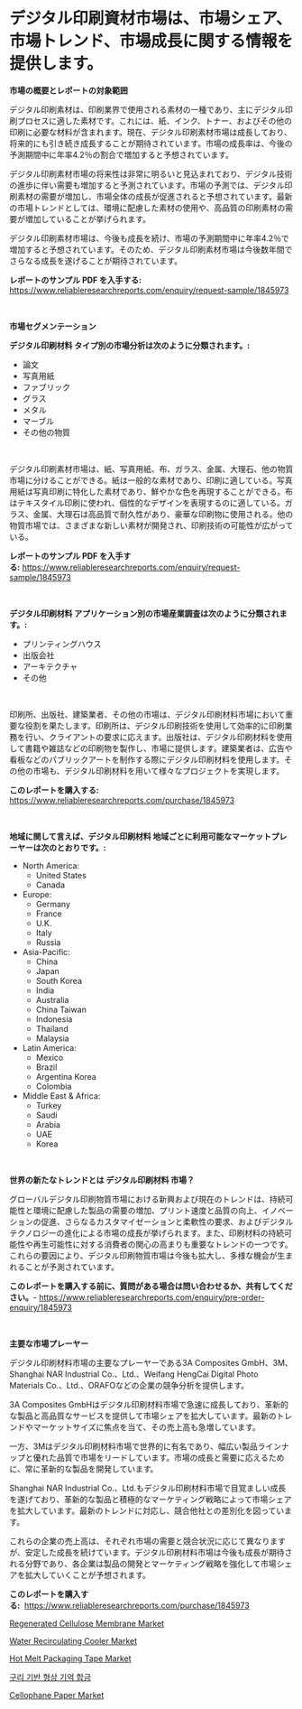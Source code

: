 <p><h1>デジタル印刷資材市場は、市場シェア、市場トレンド、市場成長に関する情報を提供します。</h1></p><p><strong>市場の概要とレポートの対象範囲</strong></p>
<p><p>デジタル印刷素材は、印刷業界で使用される素材の一種であり、主にデジタル印刷プロセスに適した素材です。これには、紙、インク、トナー、およびその他の印刷に必要な材料が含まれます。現在、デジタル印刷素材市場は成長しており、将来的にも引き続き成長することが期待されています。市場の成長率は、今後の予測期間中に年率4.2％の割合で増加すると予想されています。 </p><p>デジタル印刷素材市場の将来性は非常に明るいと見込まれており、デジタル技術の進歩に伴い需要も増加すると予測されています。市場の予測では、デジタル印刷素材の需要が増加し、市場全体の成長が促進されると予想されています。最新の市場トレンドとしては、環境に配慮した素材の使用や、高品質の印刷素材の需要が増加していることが挙げられます。</p><p>デジタル印刷素材市場は、今後も成長を続け、市場の予測期間中に年率4.2％で増加すると予想されています。そのため、デジタル印刷素材市場は今後数年間でさらなる成長を遂げることが期待されています。</p></p>
<p><strong>レポートのサンプル PDF を入手する:</strong> <a href="https://www.reliableresearchreports.com/enquiry/request-sample/1845973">https://www.reliableresearchreports.com/enquiry/request-sample/1845973</a></p>
<p>&nbsp;</p>
<p><strong>市場セグメンテーション</strong></p>
<p><strong>デジタル印刷材料 タイプ別の市場分析は次のように分類されます。:</strong></p>
<p><ul><li>論文</li><li>写真用紙</li><li>ファブリック</li><li>グラス</li><li>メタル</li><li>マーブル</li><li>その他の物質</li></ul></p>
<p>&nbsp;</p>
<p><p>デジタル印刷素材市場は、紙、写真用紙、布、ガラス、金属、大理石、他の物質市場に分けることができる。紙は一般的な素材であり、印刷に適している。写真用紙は写真印刷に特化した素材であり、鮮やかな色を再現することができる。布はテキスタイル印刷に使われ、個性的なデザインを表現するのに適している。ガラス、金属、大理石は高品質で耐久性があり、豪華な印刷物に使用される。他の物質市場では、さまざまな新しい素材が開発され、印刷技術の可能性が広がっている。</p></p>
<p><strong>レポートのサンプル PDF を入手する:</strong>&nbsp;<a href="https://www.reliableresearchreports.com/enquiry/request-sample/1845973">https://www.reliableresearchreports.com/enquiry/request-sample/1845973</a></p>
<p>&nbsp;</p>
<p><strong> デジタル印刷材料 アプリケーション別の市場産業調査は次のように分類されます。:</strong></p>
<p><ul><li>プリンティングハウス</li><li>出版会社</li><li>アーキテクチャ</li><li>その他</li></ul></p>
<p>&nbsp;</p>
<p><p>印刷所、出版社、建築業者、その他の市場は、デジタル印刷材料市場において重要な役割を果たします。印刷所は、デジタル印刷技術を使用して効率的に印刷業務を行い、クライアントの要求に応えます。出版社は、デジタル印刷材料を使用して書籍や雑誌などの印刷物を製作し、市場に提供します。建築業者は、広告や看板などのパブリックアートを制作する際にデジタル印刷材料を使用します。その他の市場も、デジタル印刷材料を用いて様々なプロジェクトを実現します。</p></p>
<p><strong>このレポートを購入する:</strong>&nbsp; <a href="https://www.reliableresearchreports.com/purchase/1845973">https://www.reliableresearchreports.com/purchase/1845973</a></p>
<p>&nbsp;</p>
<p><strong>地域に関して言えば、デジタル印刷材料 地域ごとに利用可能なマーケットプレーヤーは次のとおりです。:</strong></p>
<p><ul>
    <li>
        North America:
        <ul>
            <li>United States</li>
            <li>Canada</li>
        </ul>
    </li>
    <li>
        Europe:
        <ul>
            <li>Germany</li>
            <li>France</li>
            <li>U.K.</li>
            <li>Italy</li>
            <li>Russia</li>
        </ul>
    </li>
    <li>
        Asia-Pacific:
        <ul>
            <li>China</li>
            <li>Japan</li>
            <li>South Korea</li>
            <li>India</li>
            <li>Australia</li>
            <li>China Taiwan</li>
            <li>Indonesia</li>
            <li>Thailand</li>
            <li>Malaysia</li>
        </ul>
    </li>
    <li>
        Latin America:
        <ul>
            <li>Mexico</li>
            <li>Brazil</li>
            <li>Argentina Korea</li>
            <li>Colombia</li>
        </ul>
    </li>
    <li>
        Middle East & Africa:
        <ul>
            <li>Turkey</li>
            <li>Saudi</li>
            <li>Arabia</li>
            <li>UAE</li>
            <li>Korea</li>
        </ul>
    </li>
    </ul></p>
<p>&nbsp;</p>
<p><strong>世界の新たなトレンドとは デジタル印刷材料 市場？</strong></p>
<p><p>グローバルデジタル印刷物質市場における新興および現在のトレンドは、持続可能性と環境に配慮した製品の需要の増加、プリント速度と品質の向上、イノベーションの促進、さらなるカスタマイゼーションと柔軟性の要求、およびデジタルテクノロジーの進化による市場の成長が挙げられます。また、印刷材料の持続可能性や再生可能性に対する消費者の関心の高まりも重要なトレンドの一つです。これらの要因により、デジタル印刷物質市場は今後も拡大し、多様な機会が生まれることが予測されています。</p></p>
<p><strong>このレポートを購入する前に、質問がある場合は問い合わせるか、共有してください。</strong>- <a href="https://www.reliableresearchreports.com/enquiry/pre-order-enquiry/1845973">https://www.reliableresearchreports.com/enquiry/pre-order-enquiry/1845973</a></p>
<p>&nbsp;</p>
<p><strong>主要な市場プレーヤー</strong></p>
<p><p>デジタル印刷材料市場の主要なプレーヤーである3A Composites GmbH、3M、Shanghai NAR Industrial Co.、Ltd.、Weifang HengCai Digital Photo Materials Co.、Ltd.、ORAFOなどの企業の競争分析を提供します。 </p><p>3A Composites GmbHはデジタル印刷材料市場で急速に成長しており、革新的な製品と高品質なサービスを提供して市場シェアを拡大しています。最新のトレンドやマーケットサイズに焦点を当て、その売上高も急増しています。</p><p>一方、3Mはデジタル印刷材料市場で世界的に有名であり、幅広い製品ラインナップと優れた品質で市場をリードしています。市場の成長と需要に応えるために、常に革新的な製品を開発しています。</p><p>Shanghai NAR Industrial Co.、Ltd.もデジタル印刷材料市場で目覚ましい成長を遂げており、革新的な製品と積極的なマーケティング戦略によって市場シェアを拡大しています。最新のトレンドに対応し、競合他社との差別化を図っています。</p><p>これらの企業の売上高は、それぞれ市場の需要と競合状況に応じて異なりますが、安定した成長を続けています。デジタル印刷材料市場は今後も成長が期待される分野であり、各企業は製品の開発とマーケティング戦略を強化して市場シェアを拡大していくことが予想されます。</p></p>
<p><strong>このレポートを購入する:</strong>&nbsp;&nbsp;<a href="https://www.reliableresearchreports.com/purchase/1845973">https://www.reliableresearchreports.com/purchase/1845973</a></p>
<p><p><a href="https://cute-banjo-8ca.notion.site/Regenerated-Cellulose-Membrane-Market-Provides-a-Comprehensive-Analysis-Including-a-Macro-Overview-o-6aa32c8dc6294375a5c9cb18972986a3">Regenerated Cellulose Membrane Market</a></p><p><a href="https://issuu.com/reportprime-2/docs/water-recirculating-cooler-market-size-2030.pptx">Water Recirculating Cooler Market</a></p><p><a href="https://github.com/JameTravis/Market-Research-Report-List-4/blob/main/hot-melt-packaging-tape-market.md">Hot Melt Packaging Tape Market</a></p><p><a href="https://medium.com/@conradkirrlin76575/%EA%B5%AC%EB%A6%AC-%EA%B8%B0%EB%B0%98-%ED%98%95%EC%83%81-%EA%B8%B0%EC%96%B5-%ED%95%A9%EA%B8%88-%EC%8B%9C%EC%9E%A5%EC%9D%80-%EC%8B%9C%EC%9E%A5-%EC%A0%90%EC%9C%A0%EC%9C%A8-%EC%8B%9C%EC%9E%A5-%ED%8A%B8%EB%A0%8C%EB%93%9C-%EB%B0%8F-%EC%8B%9C%EC%9E%A5-%EC%84%B1%EC%9E%A5%EC%97%90-%EB%8C%80%ED%95%9C-%EC%A0%95%EB%B3%B4%EB%A5%BC-%EC%A0%9C%EA%B3%B5%ED%95%A9%EB%8B%88%EB%8B%A4-fecb2662cee5">구리 기반 형상 기억 합금</a></p><p><a href="https://meowing-lemming-dd3.notion.site/Cellophane-Paper-Market-Provides-a-Comprehensive-Analysis-Including-a-Macro-Overview-of-the-Market-a-5c5686484cf64c08a8cd9e8a2ec13c29">Cellophane Paper Market</a></p></p>